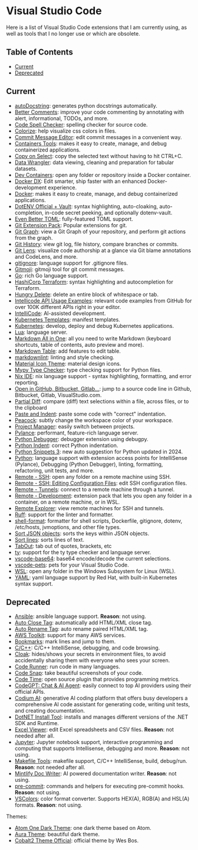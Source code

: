 # Visual Studio Code <!-- omit in toc -->

Here is a list of Visual Studio Code extensions that I am currently using, as well as tools that I no longer use or which are obsolete.

## Table of Contents <!-- omit in toc -->

- [Current](#current)
- [Deprecated](#deprecated)

## Current

- [autoDocstring](https://marketplace.visualstudio.com/items?itemName=njpwerner.autodocstring): generates python docstrings automatically.
- [Better Comments](https://marketplace.visualstudio.com/items?itemName=aaron-bond.better-comments): improve your code commenting by annotating with alert, informational, TODOs, and more.
- [Code Spell Checker](https://marketplace.visualstudio.com/items?itemName=streetsidesoftware.code-spell-checker): spelling checker for source code.
- [Colorize](https://marketplace.visualstudio.com/items?itemName=kamikillerto.vscode-colorize): help visualize css colors in files.
- [Commit Message Editor](https://marketplace.visualstudio.com/items?itemName=adam-bender.commit-message-editor): edit commit messages in a convenient way.
- [Containers Tools](https://marketplace.visualstudio.com/items?itemName=ms-azuretools.vscode-containers): makes it easy to create, manage, and debug containerized applications.
- [Copy on Select](https://marketplace.visualstudio.com/items?itemName=dinhani.copy-on-select): copy the selected text without having to hit CTRL+C.
- [Data Wrangler](https://marketplace.visualstudio.com/items?itemName=ms-toolsai.datawrangler): data viewing, cleaning and preparation for tabular datasets.
- [Dev Containers](https://marketplace.visualstudio.com/items?itemName=ms-vscode-remote.remote-containers): open any folder or repository inside a Docker container.
- [Docker DX](https://marketplace.visualstudio.com/items?itemName=docker.docker): Edit smarter, ship faster with an enhanced Docker-development experience.
- [Docker](https://marketplace.visualstudio.com/items?itemName=ms-azuretools.vscode-docker): makes it easy to create, manage, and debug containerized applications.
- [DotENV Official + Vault](https://marketplace.visualstudio.com/items?itemName=dotenv.dotenv-vscode): syntax highlighting, auto-cloaking, auto-completion, in-code secret peeking, and optionally dotenv-vault.
- [Even Better TOML](https://marketplace.visualstudio.com/items?itemName=tamasfe.even-better-toml): fully-featured TOML support.
- [Git Extension Pack](https://marketplace.visualstudio.com/items?itemName=donjayamanne.git-extension-pack): Popular extensions for git.
- [Git Graph](https://marketplace.visualstudio.com/items?itemName=mhutchie.git-graph): view a Git Graph of your repository, and perform git actions from the graph.
- [Git History](https://marketplace.visualstudio.com/items?itemName=donjayamanne.githistory): view git log, file history, compare branches or commits.
- [Git Lens](https://marketplace.visualstudio.com/items?itemName=eamodio.gitlens):  visualize code authorship at a glance via Git blame annotations and CodeLens, and more.
- [gitignore](https://marketplace.visualstudio.com/items?itemName=codezombiech.gitignore): language support for .gitignore files.
- [Gitmoji](https://marketplace.visualstudio.com/items?itemName=seatonjiang.gitmoji-vscode): gitmoji tool for git commit messages.
- [Go](https://marketplace.visualstudio.com/items?itemName=golang.Go): rich Go language support.
- [HashiCorp Terraform](https://marketplace.visualstudio.com/items?itemName=HashiCorp.terraform): syntax highlighting and autocompletion for Terraform.
- [Hungry Delete](https://marketplace.visualstudio.com/items?itemName=jasonlhy.hungry-delete): delete an entire block of whitespace or tab.
- [Intellicode API Usage Examples](https://marketplace.visualstudio.com/items?itemName=VisualStudioExptTeam.intellicode-api-usage-examples): relevant code examples from GitHub for over 100K different APIs right in your editor.
- [IntelliCode](https://marketplace.visualstudio.com/items?itemName=VisualStudioExptTeam.vscodeintellicode): AI-assisted development.
- [Kubernetes Templates](https://marketplace.visualstudio.com/items?itemName=lunuan.kubernetes-templates): manifest templates.
- [Kubernetes](https://marketplace.visualstudio.com/items?itemName=ms-kubernetes-tools.vscode-kubernetes-tools): develop, deploy and debug Kubernetes applications.
- [Lua](https://marketplace.visualstudio.com/items?itemName=sumneko.lua): language server.
- [Markdown All in One](https://marketplace.visualstudio.com/items?itemName=yzhang.markdown-all-in-one): all you need to write Markdown (keyboard shortcuts, table of contents, auto preview and more).
- [Markdown Table](https://marketplace.visualstudio.com/items?itemName=TakumiI.markdowntable): add features to edit table.
- [markdownlint](https://marketplace.visualstudio.com/items?itemName=DavidAnson.vscode-markdownlint): linting and style checking.
- [Material Icon Theme](https://marketplace.visualstudio.com/items?itemName=pkief.material-icon-theme): material design icons.
- [Mypy Type Checker](https://marketplace.visualstudio.com/items?itemName=ms-python.mypy-type-checker): type checking support for Python files.
- [Nix IDE](https://marketplace.visualstudio.com/items?itemName=jnoortheen.nix-ide): nix language support - syntax highlighting, formatting, and error reporting.
- [Open in GitHub, Bitbucket, Gitlab...](https://marketplace.visualstudio.com/items?itemName=ziyasal.vscode-open-in-github): jump to a source code line in Github, Bitbucket, Gitlab, VisualStudio.com.
- [Partial Diff](https://marketplace.visualstudio.com/items?itemName=ryu1kn.partial-diff): compare (diff) text selections within a file, across files, or to the clipboard
- [Paste and Indent](https://marketplace.visualstudio.com/items?itemName=Rubymaniac.vscode-paste-and-indent): paste some code with "correct" indentation.
- [Peacock](https://marketplace.visualstudio.com/items?itemName=johnpapa.vscode-peacock): subtly change the workspace color of your workspace.
- [Project Manager](https://marketplace.visualstudio.com/items?itemName=alefragnani.project-manager): easily switch between projects.
- [Pylance](https://marketplace.visualstudio.com/items?itemName=ms-python.vscode-pylance): performant, feature-rich language server.
- [Python Debugger](https://marketplace.visualstudio.com/items?itemName=ms-python.debugpy): debugger extension using debugpy.
- [Python Indent](https://marketplace.visualstudio.com/items?itemName=kevinrose.vsc-python-indent): correct Python indentation.
- [Python Snippets 3](https://marketplace.visualstudio.com/items?itemName=ericsia.pythonsnippets3): new auto suggestion for Python updated in 2024.
- [Python](https://marketplace.visualstudio.com/items?itemName=ms-python.python): language support with extension access points for IntelliSense (Pylance), Debugging (Python Debugger), linting, formatting, refactoring, unit tests, and more.
- [Remote - SSH](https://marketplace.visualstudio.com/items?itemName=ms-vscode-remote.remote-ssh): open any folder on a remote machine using SSH.
- [Remote - SSH: Editing Configuration Files](https://marketplace.visualstudio.com/items?itemName=ms-vscode-remote.remote-ssh-edit): edit SSH configuration files.
- [Remote - Tunnels](https://marketplace.visualstudio.com/items?itemName=ms-vscode.remote-server): connect to a remote machine through a tunnel.
- [Remote - Development](https://marketplace.visualstudio.com/items?itemName=ms-vscode-remote.vscode-remote-extensionpack): extension pack that lets you open any folder in a container, on a remote machine, or in WSL.
- [Remote Explorer](https://marketplace.visualstudio.com/items?itemName=ms-vscode.remote-explorer): view remote machines for SSH and tunnels.
- [Ruff](https://marketplace.visualstudio.com/items?itemName=charliermarsh.ruff): support for the linter and formatter.
- [shell-format](https://marketplace.visualstudio.com/items?itemName=foxundermoon.shell-format): formatter for shell scripts, Dockerfile, gitignore, dotenv, /etc/hosts, jvmoptions, and other file types.
- [Sort JSON objects](https://marketplace.visualstudio.com/items?itemName=richie5um2.vscode-sort-json): sorts the keys within JSON objects.
- [Sort lines](https://marketplace.visualstudio.com/items?itemName=tyriar.sort-lines): sorts lines of text.
- [TabOut](https://marketplace.visualstudio.com/items?itemName=albert.tabout): tab out of quotes, brackets, etc
- [ty](https://marketplace.visualstudio.com/items?itemName=astral-sh.ty): support for the ty type checker and language server.
- [vscode-base64](https://marketplace.visualstudio.com/items?itemName=adamhartford.vscode-base64): base64 encode/decode the current selections.
- [vscode-pets](https://marketplace.visualstudio.com/items?itemName=tonybaloney.vscode-pets): pets for your Visual Studio Code.
- [WSL](https://marketplace.visualstudio.com/items?itemName=ms-vscode-remote.remote-wsl): open any folder in the Windows Subsystem for Linux (WSL).
- [YAML](https://marketplace.visualstudio.com/items?itemName=redhat.vscode-yaml): yaml language support by Red Hat, with built-in Kubernetes syntax support.

## Deprecated

- [Ansible](https://marketplace.visualstudio.com/items?itemName=redhat.ansible): ansible language support. **Reason**: not using.
- [Auto Close Tag](https://marketplace.visualstudio.com/items?itemName=formulahendry.auto-close-tag): automatically add HTML/XML close tag.
- [Auto Rename Tag](https://marketplace.visualstudio.com/items?itemName=formulahendry.auto-rename-tag): auto rename paired HTML/XML tag.
- [AWS Toolkit](https://marketplace.visualstudio.com/items?itemName=AmazonWebServices.aws-toolkit-vscode): support for many AWS services.
- [Bookmarks](https://marketplace.visualstudio.com/items?itemName=alefragnani.Bookmarks): mark lines and jump to them.
- [C/C++](https://marketplace.visualstudio.com/items?itemName=ms-vscode.cpptools): C/C++ IntelliSense, debugging, and code browsing.
- [Cloak](https://marketplace.visualstudio.com/items?itemName=johnpapa.vscode-cloak): hides/shows your secrets in environment files, to avoid accidentally sharing them with everyone who sees your screen.
- [Code Runner](https://marketplace.visualstudio.com/items?itemName=formulahendry.code-runner): run code in many languages.
- [Code Snap](https://marketplace.visualstudio.com/items?itemName=adpyke.codesnap): take beautiful screenshots of your code.
- [Code Time](https://marketplace.visualstudio.com/items?itemName=softwaredotcom.swdc-vscode): open source plugin that provides programming metrics.
- [CodeGPT: Chat & AI Agent](https://marketplace.visualstudio.com/items?itemName=DanielSanMedium.dscodegpt): easily connect to top AI providers using their official APIs.
- [Codium AI](https://marketplace.visualstudio.com/items?itemName=Codium.codium): generative AI coding platform that offers busy developers a comprehensive AI code assistant for generating code, writing unit tests, and creating documentation.
- [DotNET Install Tool](https://marketplace.visualstudio.com/items?itemName=ms-dotnettools.vscode-dotnet-runtime): installs and manages different versions of the .NET SDK and Runtime.
- [Excel Viewer](https://marketplace.visualstudio.com/items?itemName=GrapeCity.gc-excelviewer): edit Excel spreadsheets and CSV files. **Reason**: not needed after all.
- [Jupyter](https://marketplace.visualstudio.com/items?itemName=ms-toolsai.jupyter): Jupyter notebook support, interactive programming and computing that supports Intellisense, debugging and more. **Reason**: not using.
- [Makefile Tools](https://marketplace.visualstudio.com/items?itemName=ms-vscode.makefile-tools): makefile support, C/C++ IntelliSense, build, debug/run. **Reason**: not needed after all.
- [Mintlify Doc Writer](https://marketplace.visualstudio.com/items?itemName=mintlify.document): AI powered documentation writer. **Reason**: not using.
- [pre-commit](https://marketplace.visualstudio.com/items?itemName=elagil.pre-commit-helper): commands and helpers for executing pre-commit hooks. **Reason**: not using.
- [VSColors](https://marketplace.visualstudio.com/items?itemName=kevscript.vscolors): color format converter. Supports HEX(A), RGB(A) and HSL(A) formats. **Reason**: not using.

Themes:

- [Atom One Dark Theme](https://marketplace.visualstudio.com/items?itemName=akamud.vscode-theme-onedark): one dark theme based on Atom.
- [Aura Theme](https://marketplace.visualstudio.com/items?itemName=DaltonMenezes.aura-theme): beautiful dark theme.
- [Cobalt2 Theme Official](https://marketplace.visualstudio.com/items?itemName=wesbos.theme-cobalt2): official theme by Wes Bos.

